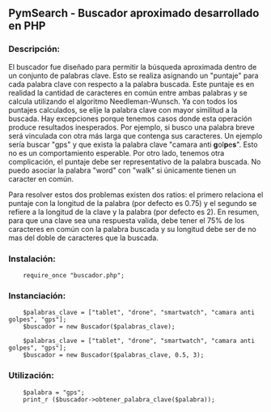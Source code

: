 ## PymSearch - Buscador aproximado desarrollado en PHP
### Descripción:

El buscador fue diseñado para permitir la búsqueda aproximada dentro de un conjunto de palabras clave. Esto se realiza asignando un "puntaje" para cada palabra clave con respecto a la palabra buscada.
Este puntaje es en realidad la cantidad de caracteres en común entre ambas palabras y se calcula utilizando el algoritmo Needleman-Wunsch. Ya con todos los puntajes calculados, se elije la palabra clave con mayor similitud a la buscada.
Hay excepciones porque tenemos casos donde esta operación produce resultados inesperados. Por ejemplo, si busco una palabra breve será vinculada con otra más larga que contenga sus caracteres. 
Un ejemplo sería buscar "gps" y que exista la palabra clave "camara anti **g**ol**p**e**s**". Esto no es un comportamiento esperable. Por otro lado, tenemos otra complicación, el puntaje debe ser representativo de la palabra buscada. 
No puedo asociar la palabra "word" con "walk" si únicamente tienen un caracter en común. 

Para resolver estos dos problemas existen dos ratios: el primero relaciona el puntaje con la longitud de la palabra (por defecto es 0.75) y el segundo se refiere a la longitud de la clave y la palabra (por defecto es 2). En resumen,
para que una clave sea una respuesta valida, debe tener el 75% de los caracteres en común con la palabra buscada y su longitud debe ser de no mas del doble de caracteres que la buscada.

### Instalación: 
```php5
	require_once "buscador.php";
```	
### Instanciación: 
```php5
	$palabras_clave = ["tablet", "drone", "smartwatch", "camara anti golpes", "gps"];
	$buscador = new Buscador($palabras_clave);
```
```php5
	$palabras_clave = ["tablet", "drone", "smartwatch", "camara anti golpes", "gps"];
	$buscador = new Buscador($palabras_clave, 0.5, 3);
```
### Utilización: 
```php5
	$palabra = "gps";
	print_r ($buscador->obtener_palabra_clave($palabra));
```

